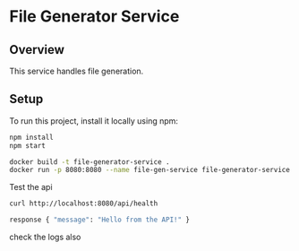 # File Generator Service

## Overview
This service handles file generation.

## Setup
To run this project, install it locally using npm:

```bash
npm install
npm start

docker build -t file-generator-service .
docker run -p 8080:8080 --name file-gen-service file-generator-service
```
Test the api 
```bash
curl http://localhost:8080/api/health
```
```bash
response { "message": "Hello from the API!" }
```
check the logs also
